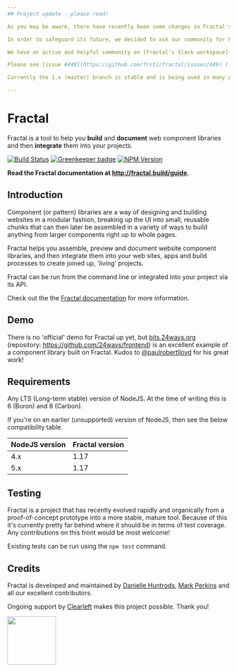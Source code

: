 ```yaml
---
## Project update - please read!

As you may be aware, there have recently been some changes in Fractal's core team.

In order to safeguard its future, we decided to ask our community for help, and the response has been overwhelming. **We've received so many offers of support in all forms that we can safely say that development will be starting up again shortly. Thank you all!**

We have an active and helpful community on [Fractal's Slack workspace](https://slack.fractal.build/) - join us there for support and tips.

Please see [issue #449](https://github.com/frctl/fractal/issues/449) ('An update on Fractal's future development') for more details about how we are planning on moving Fractal forwards in the future.

Currently the 1.x (master) branch is stable and is being used in many projects. Documentation for this version is available at https://fractal.build. The 2.0 (beta) branch is _not_ recommended for use as there are many outstanding issues + bugs, limited documentation and may change _significantly_ once development begins again.

---
```


# Fractal

Fractal is a tool to help you **build** and **document** web component libraries and then **integrate** them into your projects.

[![Build Status](https://img.shields.io/travis/frctl/fractal/master.svg?style=flat-square)](https://travis-ci.org/frctl/fractal)
[![Greenkeeper badge](https://img.shields.io/badge/greenkeeper-enabled-brightgreen.svg?style=flat-square)](https://greenkeeper.io/)
[![NPM Version](https://img.shields.io/npm/v/@frctl/fractal.svg?style=flat-square)](https://www.npmjs.com/package/@frctl/fractal)

**Read the Fractal documentation at http://fractal.build/guide.**

## Introduction

Component (or pattern) libraries are a way of designing and building websites in a modular fashion, breaking up the UI into small, reusable chunks that can then later be assembled in a variety of ways to build anything from larger components right up to whole pages.

Fractal helps you assemble, preview and document website component libraries, and then integrate them into your web sites, apps and build processes to create joined up, 'living' projects.

Fractal can be run from the command line or integrated into your project via its API.

Check out the the [Fractal documentation](http://fractal.build/guide) for more information.

## Demo

There is no 'official' demo for Fractal up yet, but [bits.24ways.org](http://bits.24ways.org) (repository: https://github.com/24ways/frontend) is an excellent example of a component library built on Fractal. Kudos to [@paulrobertlloyd](https://github.com/paulrobertlloyd) for his great work!

## Requirements

Any LTS (Long-term stable) version of NodeJS. At the time of writing this is 6 (Boron) and 8 (Carbon).

If you're on an earlier (unsupported) version of NodeJS, then see the below compatibility table.

| NodeJS version | Fractal version |
| -------------- | --------------- |
| 4.x            | 1.17            |
| 5.x            | 1.17            |

## Testing

Fractal is a project that has recently evolved rapidly and organically from a proof-of-concept prototype into a more stable, mature tool. Because of this it's currently pretty far behind where it should be in terms of test coverage. Any contributions on this front would be most welcome!

Existing tests can be run using the `npm test` command.

## Credits

Fractal is developed and maintained by [Danielle Huntrods](http://github.com/dkhuntrods), [Mark Perkins](http://github.com/allmarkedup) and all our excellent contributors.

Ongoing support by [Clearleft](https://clearleft.com) makes this project possible. Thank you!

<a href="https://clearleft.com"><img width="110" src="http://clearleft.s3.amazonaws.com/logo.png"></a>
